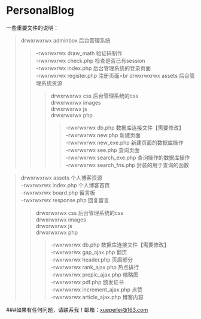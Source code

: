 # PersonalBlog
一些重要文件的说明：<br> 
>drwxrwxrwx adminbox 后台管理系统<br> 
>>-rwxrwxrwx draw_math 验证码制作<br> 
>-rwxrwxrwx check.php 检查是否已有session<br> 
>>-rwxrwxrwx index.php 后台管理系统的登录页面<br> 
>>-rwxrwxrwx register.php 注册页面<br
>>drwxrwxrwx assets 后台管理系统资源<br> 
>>>drwxrwxrwx css 后台管理系统的css<br> 
>>>drwxrwxrwx images<br> 
>>>drwxrwxrwx js<br> 
>>>drwxrwxrwx php<br> 
>>>>-rwxrwxrwx db.php  数据库连接文件【需要修改】<br> 
>>>>-rwxrwxrwx new.php 新建页面<br> 
>>>>-rwxrwxrwx new_exe.php 新建页面的数据库操作<br> 
>>>>-rwxrwxrwx see.php 查询页面<br> 
>>>>-rwxrwxrwx search_exe.php 查询操作的数据库操作<br> 
>>>>-rwxrwxrwx search_fns.php 封装的用于查询的函数<br> 


>drwxrwxrwx assets 个人博客资源<br> 
>-rwxrwxrwx index.php 个人博客首页<br> 
>-rwxrwxrwx board.php 留言板<br> 
>-rwxrwxrwx response.php 回复留言<br> 
>>drwxrwxrwx css 后台管理系统的css<br> 
>>drwxrwxrwx images<br> 
>>drwxrwxrwx js<br> 
>>drwxrwxrwx php<br> 
>>>-rwxrwxrwx db.php 数据库连接文件【需要修改】<br> 
>>>-rwxrwxrwx gap_ajax.php 翻页<br> 
>>>-rwxrwxrwx header.php 页眉部分<br> 
>>>-rwxrwxrwx rank_ajax.php 热点排行<br> 
>>>-rwxrwxrwx prepic_ajax.php 缩略图<br> 
>>>-rwxrwxrwx pdf.php 颁发证书<br> 
>>>-rwxrwxrwx increment_ajax.php 点赞<br> 
>>>-rwxrwxrwx article_ajax.php 博客内容<br> 

###如果有任何问题，请联系我！邮箱：xuepeilei@163.com<br> 

